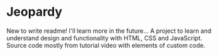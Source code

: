 # Jeopardy
New to write readme! I'll learn more in the future...
A project to learn and understand design and functionality with HTML, CSS and JavaScript. Source code mostly from tutorial video with elements of custom code.
